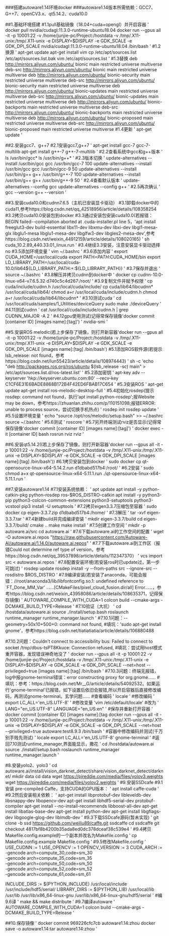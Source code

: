 ###搭建autoware1.14环境docker
###autoware1.14版本所需依赖：GCC7、G++7、openCV3.x、qt5.14.2、cuda10.0

##1.基础环境搭建
#1.1pull基础镜像（18.04+cuda+opengl）并开启容器
'
docker pull nvidia/cudagl:11.3.0-runtime-ubuntu18.04
docker run --gpus all -it  -p 10001:22 -v /home/junjie-pc/Project:/hostdata -v /tmp/.X11-unix:/tmp/.X11-unix -e DISPLAY=$DISPLAY -e GDK_SCALE -e GDK_DPI_SCALE nvidia/cudagl:11.3.0-runtime-ubuntu18.04 /bin/bash
'
#1.2换源
'
apt-get update
apt-get install vim
cp /etc/apt/sources.list /etc/apt/sources.list.bak
vim /etc/apt/sources.list
'
#1.3替换
deb http://mirrors.aliyun.com/ubuntu/ bionic main restricted universe multiverse
deb-src http://mirrors.aliyun.com/ubuntu/ bionic main restricted universe multiverse
deb http://mirrors.aliyun.com/ubuntu/ bionic-security main restricted universe multiverse
deb-src http://mirrors.aliyun.com/ubuntu/ bionic-security main restricted universe multiverse
deb http://mirrors.aliyun.com/ubuntu/ bionic-updates main restricted universe multiverse
deb-src http://mirrors.aliyun.com/ubuntu/ bionic-updates main restricted universe multiverse
deb http://mirrors.aliyun.com/ubuntu/ bionic-backports main restricted universe multiverse
deb-src http://mirrors.aliyun.com/ubuntu/ bionic-backports main restricted universe multiverse
deb http://mirrors.aliyun.com/ubuntu/ bionic-proposed main restricted universe multiverse
deb-src http://mirrors.aliyun.com/ubuntu/ bionic-proposed main restricted universe multiverse
#1.4更新
'
apt-get update
'


##2.安装gcc7、g++7
#2.1安装gcc7,g++7
'
apt-get install gcc-7 gcc-7-multilib
apt-get install g++-7 g++-7-multilib
'
#2.2查看系统中gcc和g++版本
'
ls /usr/bin/gcc*
ls /usr/bin/g++*
'
#2.3版本切换
'
update-alternatives --install /usr/bin/gcc gcc /usr/bin/gcc-7 100
update-alternatives --install /usr/bin/gcc gcc /usr/bin/gcc-9 50
update-alternatives --install /usr/bin/g++ g++ /usr/bin/g++-7 100
update-alternatives --install /usr/bin/g++ g++ /usr/bin/g++-9 50
'
#2.4查看默认版本
'
update-alternatives --config gcc
update-alternatives --config g++
'
#2.5再次确认
'
gcc --version
g++ --version
'


##3.安装cuda10.0和cudnn7.6.5（主机已安装显卡驱动）
#3.1卸载docker中的cuda11,参考https://blog.csdn.net/qq_42518956/article/details/108358254
#3.2拷贝cuda10.0安装包到docker
#3.3通过安装包安装cuda10.0(若报错：BEGIN failed--compilation aborted at .cuda-installer.pl line 5，'apt install freeglut3-dev build-essential libx11-dev libxmu-dev libxi-dev libgl1-mesa-glx libglu1-mesa libglu1-mesa-dev libglfw3-dev libgles2-mesa-dev',参考https://blog.csdn.net/weixin_44912159/article/details/108020165)
'
sh cuda_10.2.89_440.33.01_linux.run 
'
#3.4继续3.3安装，注意安装显卡驱动选择no
#3.5添加环境变量
'
vim ~/.bashrc
'
#3.6添加内容
'
export CUDA_HOME=/usr/local/cuda 
export PATH=$PATH:$CUDA_HOME/bin 
export LD_LIBRARY_PATH=/usr/local/cuda-10.0/lib64${LD_LIBRARY_PATH:+:${LD_LIBRARY_PATH}}
'
#3.7保存并退出
'
source ~/.bashrc
'
#3.8解压并拷贝cudnn到docker中
'
docker cp cudnn-10.0-linux-x64-v7.6.5.32 d740c5c4d267:/root/
'
#3.9复制文件并赋予权限
'
cp cuda/include/cudnn.h /usr/local/cuda/include/
cp cuda/lib64/libcudnn* /usr/local/cuda/lib64/
chmod a+r /usr/local/cuda/include/cudnn.h
chmod a+r /usr/local/cuda/lib64/libcudnn*
'
#3.10测试cuda
'
cd /usr/local/cuda/samples/1_Utilities/deviceQuery 
sudo make
./deviceQuery
'
#4.11测试cudnn
'
cat /usr/local/cuda/include/cudnn.h | grep CUDNN_MAJOR -A 2
'
#4.12gpu使用测试(记得常保存镜像'docker commit [container ID] [images name]:[tag]')
'
nvidia-smi
'

##5.安装ROS melodic(若上步保存了镜像，则打开新容器'docker run --gpus all -it  -p 10001:22 -v /home/junjie-pc/Project:/hostdata -v /tmp/.X11-unix:/tmp/.X11-unix -e DISPLAY=$DISPLAY -e GDK_SCALE -e GDK_DPI_SCALE [images name]:[tag] /bin/bash')
#5.1添加ROS软件源(若提示lsb_release: not found，参考https://blog.csdn.net/lun55423/article/details/108974443)
'
sh -c 'echo "deb http://packages.ros.org/ros/ubuntu $(lsb_release -sc) main" > /etc/apt/sources.list.d/ros-latest.list'
'
#5.2添加密钥
'
apt-key adv --keyserver 'hkp://keyserver.ubuntu.com:80' --recv-key C1CF6E31E6BADE8868B172B4F42ED6FBAB17C654
'
#5.3安装ROS
'
apt-get update
apt-get install ros-melodic-desktop-full
'
#5.4初始化rosdep(提示rosdep: command not found，执行'apt install python-rosdep';报Website may be down，参考https://zhuanlan.zhihu.com/p/110151098;报错ERROR: unable to process source，尝试切换手机热点)
'
rosdep init
rosdep update
'
#5.5设置环境变量
'
echo "source /opt/ros/melodic/setup.bash" >> ~/.bashrc
source ~/.bashrc
'
#5.6测试
'
roscore
'
#5.7另开终端测试rviz是否显示(记得常保存镜像'docker commit [container ID] [images name]:[tag]')
'
docker exec -it [container ID] bash
rosrun rviz rviz
'


##6.安装qt5.14.2((若上步保存了镜像，则打开新容器'docker run --gpus all -it  -p 10001:22 -v /home/junjie-pc/Project:/hostdata -v /tmp/.X11-unix:/tmp/.X11-unix -e DISPLAY=$DISPLAY -e GDK_SCALE -e GDK_DPI_SCALE [images name]:[tag] /bin/bash'))
#6.1拷贝安装包到docker
'
sudo docker cp qt-opensource-linux-x64-5.14.2.run d1dbabd517b4:/root/
'
#6.2安装
'
sudo chmod a+x qt-opensource-linux-x64-5.11.1.run
./qt-opensource-linux-x64-5.11.1.run
'


##7.安装autoware1.14
#7.1安装系统依赖：
'
apt update
apt install -y python-catkin-pkg python-rosdep ros-$ROS_DISTRO-catkin
apt install -y python3-pip python3-colcon-common-extensions python3-setuptools python3-vcstool
pip3 install -U setuptools
'
#7.2拷贝eigen3.3.7压缩包至容器
'
sudo docker cp eigen-3.3.7.zip d1dbabd517b4:/home/
'
#7.3解压
'
tar -xvf eigen-3.3.7.tar
'
#7.4新建build并完成编译安装
'
mkdir eigen-3.3.7/build
cd eigen-3.3.7/build/
cmake .. 
make 
make install
'
#7.5创建工作空间
'
mkdir -p autoware.ai/src
cd autoware.ai
'
#7.6下载autoware.ai的工作空间的配置
'
wget -O autoware.ai.repos "https://raw.githubusercontent.com/Autoware-AI/autoware.ai/1.14.0/autoware.ai.repos"
'
#7.7下载autoware.ai到工作区（报错Could not determine ref type of version，参考https://blog.csdn.net/qq_39537898/article/details/112347370）
'
vcs import src < autoware.ai.repos
'
#7.8配置安装环境(若安装ros时已update过，第一步可跳过)
'
rosdep update
rosdep install -y --from-paths src --ignore-src --rosdistro $ROS_DISTRO
'
#7.9编译安装(若安装了anaconda，可能会报错：//root/anaconda3/lib/libfontconfig.so.1: undefined reference to `FT_Done_MM_Var' ……[CMakeFiles/pixel_cloud_fusion.dir/all] Error……，参考https://blog.csdn.net/weixin_43958086/article/details/108635371，记得保存镜像)
'
AUTOWARE_COMPILE_WITH_CUDA=1 colcon build --cmake-args -DCMAKE_BUILD_TYPE=Release
'
#7.10验证（大坑）
'
cd /hostdata/autoware.ai
source ./install/setup.bash
roslaunch runtime_manager runtime_manager.launch
'
#7.10.1问题：--geometry=50x10+500+0: command not found,
#填坑：'sudo apt-get install gnome'，参考https://blog.csdn.net/tiatiatiatia/article/details/106880488
 
#7.10.2问题：Couldn't connect to accessibility bus: Failed to connect to socket /tmp/dbus-tsPT8Kkuce: Connection refused,
#填坑：尝试用host模式重开容器，发现错误神奇地没了
'
docker run --gpus all -it  -p 10001:22 -v /home/junjie-pc/Project:/hostdata -v /tmp/.X11-unix:/tmp/.X11-unix -e DISPLAY=$DISPLAY -e GDK_SCALE -e GDK_DPI_SCALE --net=host --privileged=true [images name]:[tag] /bin/bash
'
#7.10.3问题：终端无报错，log中报gnome-terminal错误：error constructing proxy for org.gnome……
#填坑：参考：https://blog.csdn.net/Mr__G/article/details/54092532。如果运行'gnome-terminal'已报错，如下设置后依旧会报错,所以开启容器后直接修改编码，再测试gnome-terminal。玄学问题……
#查看编码
'
locale
'
#修改编码
'
export LC_ALL='en_US.UTF-8'
'
#修改变量
'vim /etc/default/locale'
#改为
'
LANG="en_US.UTF-8"
LANGUAGE="en_US:en"
'
#保存并重新打开容器
'
docker commit [container ID] [images name]:[tag
docker run --gpus all -it  -p 10001:22 -v /home/junjie-pc/Project:/hostdata -v /tmp/.X11-unix:/tmp/.X11-unix -e DISPLAY=$DISPLAY -e GDK_SCALE -e GDK_DPI_SCALE --net=host --privileged=true autoware:test8.9.3 /bin/bash
'
#容器中修改编码并测试(千万别手贱先测试)
'
locale
export LC_ALL='en_US.UTF-8'
gnome-terminal
'
#返回7.10测试runtime_manager,界面能显示，撒花
'
cd /hostdata/autoware.ai
source ./install/setup.bash
roslaunch runtime_manager runtime_manager.launch
'

#8.安装yolo2、yolo3
'
cd autoware.ai/install/vision_darknet_detect/share/vision_darknet_detect/darknet/
mkdir data 
cd data
wget https://pjreddie.com/media/files/yolov3.weights
wget https://pjreddie.com/media/files/yolov2.weights
'
#9.安装SSDcafe
#9.1安装 pre-compiled Caffe，支持CUDA的GPU版本：
'
apt install caffe-cuda
'
#9.2然后安装相关依赖：
'
apt-get install libprotobuf-dev libleveldb-dev libsnappy-dev libopencv-dev
apt-get install libhdf5-serial-dev protobuf-compiler
apt-get install --no-install-recommends libboost-all-dev
apt-get install libatlas-base-dev
apt-get install python-dev
apt-get install libgflags-dev libgoogle-glog-dev liblmdb-dev
'
#9.3下载SSDcafe源码(暂未实现)
'
git clone -b ssd https://github.com/weiliu89/caffe.git ssdcaffe
cd ssdcaffe
git checkout 4817bf8b4200b35ada8ed0dc378dceaf38c539e4
'
#9.4拷贝Makefile.config.example的一个副本并改名为Makefile.config
'
cp Makefile.config.example Makefile.config
'
#9.5修改Makefile.config
'
USE_CUDNN := 1
USE_OPENCV := 1
OPENCV_VERSION := 3
CUDA_ARCH := -gencode arch=compute_30,code=sm_30 \
             -gencode arch=compute_35,code=sm_35 \
             -gencode arch=compute_50,code=sm_50 \
             -gencode arch=compute_52,code=sm_52 \
             -gencode arch=compute_61,code=sm_61

INCLUDE_DIRS := $(PYTHON_INCLUDE) /usr/local/include  /usr/include/hdf5/serial/
LIBRARY_DIRS := $(PYTHON_LIB) /usr/local/lib /usr/lib /usr/lib/x86_64-linux-gnu /usr/lib/x86_64-linux-gnu/hdf5/serial
'
#编9.6译
'
make && make distribute
'
#9.7编译autoware
'
AUTOWARE_COMPILE_WITH_CUDA=1 colcon build --cmake-args -DCMAKE_BUILD_TYPE=Release
'

##10.保存镜像
'
docker commit 969226cfc7cb autoware1.14:zhou
docker save -o autoware1.14:tar autoware1.14:zhou
'
